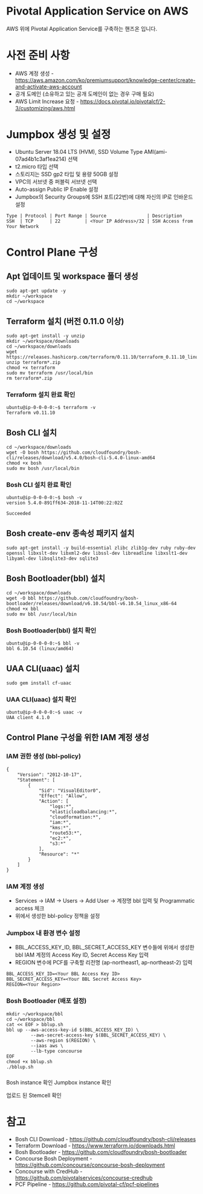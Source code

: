 # Pivotal Application Service on AWS
AWS 위에 Pivotal Application Service를 구축하는 핸즈온 입니다.

# 사전 준비 사항
* AWS 계정 생성 - https://aws.amazon.com/ko/premiumsupport/knowledge-center/create-and-activate-aws-account
* 공개 도메인 (소유하고 있는 공개 도메인이 없는 경우 구매 필요)
* AWS Limit Increase 요청 - https://docs.pivotal.io/pivotalcf/2-3/customizing/aws.html

# Jumpbox 생성 및 설정
* Ubuntu Server 18.04 LTS (HVM), SSD Volume Type AMI(ami-07ad4b1c3af1ea214) 선택
* t2.micro 타입 선택
* 스토리지는 SSD gp2 타입 및 용량 50GB 설정
* VPC의 서브넷 중 퍼블릭 서브넷 선택
* Auto-assign Public IP Enable 설정
* Jumpbox의 Security Groups에 SSH 포트(22번)에 대해 자신의 IP로 인바운드 설정
```
Type | Protocol | Port Range | Source               | Description
SSH  | TCP      | 22         | <Your IP Address>/32 | SSH Access from Your Network
```


# Control Plane 구성
## Apt 업데이트 및 workspace 폴더 생성
```
sudo apt-get update -y
mkdir ~/workspace
cd ~/workspace
```

## Terraform 설치 (버전 0.11.0 이상)
```
sudo apt-get install -y unzip
mkdir ~/workspace/downloads
cd ~/workspace/downloads
wget https://releases.hashicorp.com/terraform/0.11.10/terraform_0.11.10_linux_amd64.zip
unzip terraform*.zip
chmod +x terraform
sudo mv terraform /usr/local/bin
rm terraform*.zip
```
### Terraform 설치 완료 확인
```
ubuntu@ip-0-0-0-0:~$ terraform -v
Terraform v0.11.10
```

## Bosh CLI 설치
```
cd ~/workspace/downloads
wget -O bosh https://github.com/cloudfoundry/bosh-cli/releases/download/v5.4.0/bosh-cli-5.4.0-linux-amd64
chmod +x bosh
sudo mv bosh /usr/local/bin
```
### Bosh CLI 설치 완료 확인
```
ubuntu@ip-0-0-0-0:~$ bosh -v
version 5.4.0-891ff634-2018-11-14T00:22:02Z

Succeeded
```

## Bosh create-env 종속성 패키지 설치
```
sudo apt-get install -y build-essential zlibc zlib1g-dev ruby ruby-dev openssl libxslt-dev libxml2-dev libssl-dev libreadline libxslt1-dev libyaml-dev libsqlite3-dev sqlite3
```

## Bosh Bootloader(bbl) 설치
```
cd ~/workspace/downloads
wget -O bbl https://github.com/cloudfoundry/bosh-bootloader/releases/download/v6.10.54/bbl-v6.10.54_linux_x86-64
chmod +x bbl
sudo mv bbl /usr/local/bin
```
### Bosh Bootloader(bbl) 설치 확인
```
ubuntu@ip-0-0-0-0:~$ bbl -v
bbl 6.10.54 (linux/amd64)
```

## UAA CLI(uaac) 설치
```
sudo gem install cf-uaac
```
### UAA CLI(uaac) 설치 확인
```
ubuntu@ip-0-0-0-0:~$ uaac -v
UAA client 4.1.0
```
## Control Plane 구성을 위한 IAM 계정 생성
### IAM 권한 생성 (bbl-policy)
```
{
    "Version": "2012-10-17",
    "Statement": [
        {
            "Sid": "VisualEditor0",
            "Effect": "Allow",
            "Action": [
                "logs:*",
                "elasticloadbalancing:*",
                "cloudformation:*",
                "iam:*",
                "kms:*",
                "route53:*",
                "ec2:*",
                "s3:*"
            ],
            "Resource": "*"
        }
    ]
}
```
### IAM 계정 생성
* Services -> IAM -> Users -> Add User -> 계정명 bbl 입력 및 Programmatic access 체크
* 위에서 생성한 bbl-policy 정책을 설정

### Jumpbox 내 환경 변수 설정
* BBL_ACCESS_KEY_ID, BBL_SECRET_ACCESS_KEY 변수들에 위에서 생성한 bbl IAM 계정의 Access Key ID, Secret Access Key 입력
* REGION 변수에 PCF를 구축할 리전명 (ap-northeast1, ap-northeast-2) 입력
```
BBL_ACCESS_KEY_ID=<Your BBL Access Key ID>
BBL_SECRET_ACCESS_KEY=<Your BBL Secret Access Key>
REGION=<Your Region>
```
### Bosh Bootloader (배포 설정) 

```
mkdir ~/workspace/bbl
cd ~/workspace/bbl
cat << EOF > bblup.sh 
bbl up --aws-access-key-id $(BBL_ACCESS_KEY_ID) \
         --aws-secret-access-key $(BBL_SECRET_ACCESS_KEY) \
         --aws-region $(REGION) \
         --iaas aws \
         --lb-type concourse
EOF
chmod +x bblup.sh
./bblup.sh
```

### 
Bosh instance 확인
Jumpbox instance 확인

업로드 된 Stemcell 확인


# 참고
* Bosh CLI Download - https://github.com/cloudfoundry/bosh-cli/releases
* Terraform Download - https://www.terraform.io/downloads.html
* Bosh Bootloader - https://github.com/cloudfoundry/bosh-bootloader
* Concourse Bosh Deployment - https://github.com/concourse/concourse-bosh-deployment
* Concourse with CredHub - https://github.com/pivotalservices/concourse-credhub
* PCF Pipeline - https://github.com/pivotal-cf/pcf-pipelines

